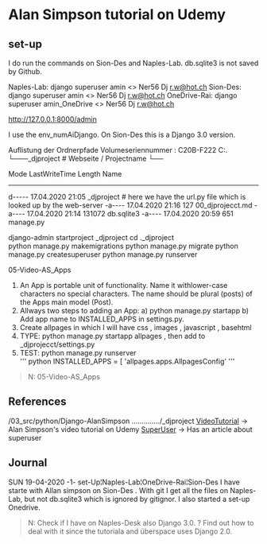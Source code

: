# Alan Simpson tutorial on Udemy

## set-up
I do run the commands on Sion-Des and Naples-Lab. db.sqlite3 is not saved by Github. 

Naples-Lab:  django superuser amin <> Ner56 Dj r.w@hot.ch
Sion-Des:  django superuser amin <> Ner56 Dj r.w@hot.ch
OneDrive-Rai: django superuser amin_OneDrive <> Ner56 Dj  r.w@hot.ch


http://127.0.0.1:8000/admin


I use the env_numAiDjango. On Sion-Des this is a  Django 3.0 version.

Auflistung der Ordnerpfade
Volumeseriennummer : C20B-F222
C:.
└───_djproject   # Webseite / Projectname
    └──
    
Mode                LastWriteTime         Length Name
----                -------------         ------ ----
d-----       17.04.2020     21:05                _djproject      #  here we have the url.py file which is looked up by the web-server
-a----       17.04.2020     21:16            127 00_djprojecct.md
-a----       17.04.2020     21:14         131072 db.sqlite3
-a----       17.04.2020     20:59            651 manage.py

django-admin startproject _djproject
cd .\_djproject\
python manage.py makemigrations
python manage.py migrate
python manage.py createsuperuser
python manage.py runserver

05-Video-AS_Apps

1. An App is  portable unit of functionality. Name it withlower-case characters no special characters. The name should be plural (posts) of the Apps main model (Post).
2. Allways two steps to adding an App: a) python manage.py startapp <appname> b) Add app name to INSTALLED_APPS in settings.py.
3. Create allpages in which I will have css , images , javascript , basehtml
4. TYPE: python manage.py startapp allpages , then add to _djprojecct/settings.py
5. TEST:  python manage.py runserver  
''' python
INSTALLED_APPS = [
    'allpages.apps.AllpagesConfig'
'''
>N: 05-Video-AS_Apps


## References


/03_src/python/Django-AlanSimpson
............../_djproject
[VideoTutorial](https://www.udemy.com/course/hands-on-django-2/) -> Alan Simpson's video tutorial on Udemy
[SuperUser](https://djangowaves.com/tag/tips-tricks/)  ->  Has an article about superuser


##  Journal

SUN  19-04-2020
-1- set-Up¦Naples-Lab¦OneDrive-Rai¦Sion-Des
I have starte with Allan simpson on Sion-Des . With git I get all the files on Naples-Lab, but not db.sqlite3 which is ignored by gitignor.
I also started a set-up Onedrive.
>N: Check if I have on Naples-Desk also Django 3.0. ? Find out how to deal with it since the tutoriala and überspace uses Django 2.0.

